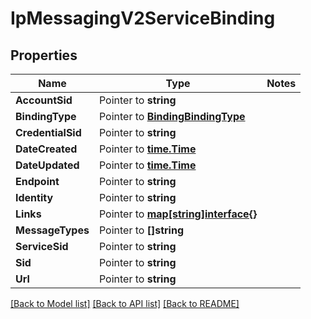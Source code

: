 # IpMessagingV2ServiceBinding

## Properties
Name | Type | Notes
------------ | ------------- | -------------
**AccountSid** | Pointer to **string** | 
**BindingType** | Pointer to [**BindingBindingType**](binding_binding_type.md) | 
**CredentialSid** | Pointer to **string** | 
**DateCreated** | Pointer to [**time.Time**](time.Time.md) | 
**DateUpdated** | Pointer to [**time.Time**](time.Time.md) | 
**Endpoint** | Pointer to **string** | 
**Identity** | Pointer to **string** | 
**Links** | Pointer to [**map[string]interface{}**](.md) | 
**MessageTypes** | Pointer to **[]string** | 
**ServiceSid** | Pointer to **string** | 
**Sid** | Pointer to **string** | 
**Url** | Pointer to **string** | 

[[Back to Model list]](../README.md#documentation-for-models) [[Back to API list]](../README.md#documentation-for-api-endpoints) [[Back to README]](../README.md)



